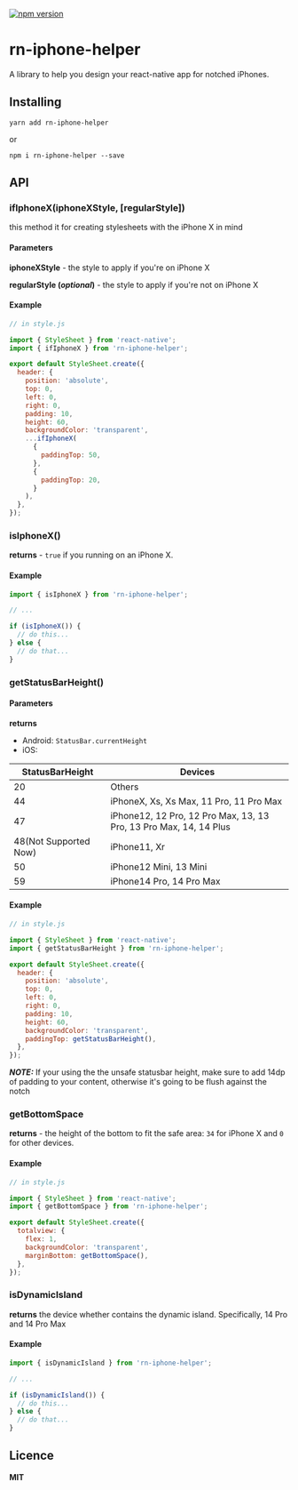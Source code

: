 [![npm version](https://badge.fury.io/js/rn-iphone-helper.svg)](https://badge.fury.io/js/rn-iphone-helper)

# rn-iphone-helper

A library to help you design your react-native app for notched iPhones.

## Installing

`yarn add rn-iphone-helper`

or

`npm i rn-iphone-helper --save`

## API

### ifIphoneX(iphoneXStyle, \[regularStyle\])

this method it for creating stylesheets with the iPhone X in mind

#### Parameters

**iphoneXStyle** - the style to apply if you're on iPhone X

**regularStyle (_optional_)** - the style to apply if you're not on iPhone X

#### Example

```js
// in style.js

import { StyleSheet } from 'react-native';
import { ifIphoneX } from 'rn-iphone-helper';

export default StyleSheet.create({
  header: {
    position: 'absolute',
    top: 0,
    left: 0,
    right: 0,
    padding: 10,
    height: 60,
    backgroundColor: 'transparent',
    ...ifIphoneX(
      {
        paddingTop: 50,
      },
      {
        paddingTop: 20,
      }
    ),
  },
});
```

### isIphoneX()

**returns** - `true` if you running on an iPhone X.

#### Example

```js
import { isIphoneX } from 'rn-iphone-helper';

// ...

if (isIphoneX()) {
  // do this...
} else {
  // do that...
}
```

### getStatusBarHeight()

#### Parameters

**returns**

- Android: `StatusBar.currentHeight`
- iOS:

| StatusBarHeight       | Devices                                                           |
| --------------------- | ----------------------------------------------------------------- |
| 20                    | Others                                                            |
| 44                    | iPhoneX, Xs, Xs Max, 11 Pro, 11 Pro Max                           |
| 47                    | iPhone12, 12 Pro, 12 Pro Max, 13, 13 Pro, 13 Pro Max, 14, 14 Plus |
| 48(Not Supported Now) | iPhone11, Xr                                                      |
| 50                    | iPhone12 Mini, 13 Mini                                            |
| 59                    | iPhone14 Pro, 14 Pro Max                                          |

#### Example

```js
// in style.js

import { StyleSheet } from 'react-native';
import { getStatusBarHeight } from 'rn-iphone-helper';

export default StyleSheet.create({
  header: {
    position: 'absolute',
    top: 0,
    left: 0,
    right: 0,
    padding: 10,
    height: 60,
    backgroundColor: 'transparent',
    paddingTop: getStatusBarHeight(),
  },
});
```

**_NOTE:_** If your using the the unsafe statusbar height, make sure to add 14dp of padding to your content, otherwise it's going to be flush against the notch

### getBottomSpace

**returns** - the height of the bottom to fit the safe area: `34` for iPhone X and `0` for other devices.

#### Example

```js
// in style.js

import { StyleSheet } from 'react-native';
import { getBottomSpace } from 'rn-iphone-helper';

export default StyleSheet.create({
  totalview: {
    flex: 1,
    backgroundColor: 'transparent',
    marginBottom: getBottomSpace(),
  },
});
```

### isDynamicIsland

**returns** the device whether contains the dynamic island. Specifically, 14 Pro and 14 Pro Max

#### Example

```js
import { isDynamicIsland } from 'rn-iphone-helper';

// ...

if (isDynamicIsland()) {
  // do this...
} else {
  // do that...
}
```

## Licence

**MIT**
